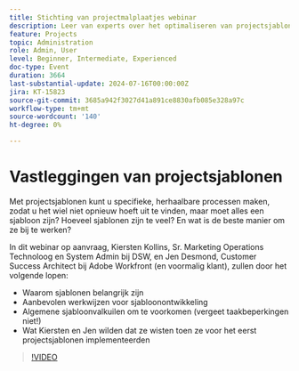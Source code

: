```yaml
---
title: Stichting van projectmalplaatjes webinar
description: Leer van experts over het optimaliseren van projectsjablonen in ons webinar op aanvraag. Ontdek beste praktijken, valkuilen om te vermijden, en praktische inzichten van DSW en Adobe Workfront om malplaatjeontwikkeling en updates te stroomlijnen.
feature: Projects
topic: Administration
role: Admin, User
level: Beginner, Intermediate, Experienced
doc-type: Event
duration: 3664
last-substantial-update: 2024-07-16T00:00:00Z
jira: KT-15823
source-git-commit: 3685a942f3027d41a891ce8830afb085e328a97c
workflow-type: tm+mt
source-wordcount: '140'
ht-degree: 0%

---
```



# Vastleggingen van projectsjablonen

Met projectsjablonen kunt u specifieke, herhaalbare processen maken, zodat u het wiel niet opnieuw hoeft uit te vinden, maar moet alles een sjabloon zijn? Hoeveel sjablonen zijn te veel? En wat is de beste manier om ze bij te werken?

In dit webinar op aanvraag, Kiersten Kollins, Sr. Marketing Operations Technoloog en System Admin bij DSW, en Jen Desmond, Customer Success Architect bij Adobe Workfront (en voormalig klant), zullen door het volgende lopen:

* Waarom sjablonen belangrijk zijn
* Aanbevolen werkwijzen voor sjabloonontwikkeling
* Algemene sjabloonvalkuilen om te voorkomen (vergeet taakbeperkingen niet!)
* Wat Kiersten en Jen wilden dat ze wisten toen ze voor het eerst projectsjablonen implementeerden

>[!VIDEO](https://video.tv.adobe.com/v/3431017/?learn=on)

